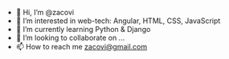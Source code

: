 - 👋 Hi, I’m @zacovi
- 👀 I’m interested in web-tech: Angular, HTML, CSS, JavaScript
- 🌱 I’m currently learning Python & Django
- 💞️ I’m looking to collaborate on ...
- 📫 How to reach me zacovi@gmail.com

<!---
zacovi/zacovi is a ✨ special ✨ repository because its `README.md` (this file) appears on your GitHub profile.
You can click the Preview link to take a look at your changes.
--->
